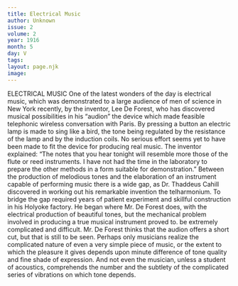 ```yaml
---
title: Electrical Music
author: Unknown
issue: 2
volume: 2
year: 1916
month: 5
day: V
tags:
layout: page.njk
image:
---
```

ELECTRICAL MUSIC    One of the latest wonders of the day is electrical music, which was demonstrated to a large audience of men of science in New York recently, by the inventor, Lee De Forest, who has discovered musical possibilities in his “audion” the device which made feasible telephonic wireless conversation with Paris. By pressing a button an electric lamp is made to sing like a bird, the tone being regulated by the resistance of the lamp and by the induction coils. No serious effort seems yet to have been made to fit the device for producing real music. The inventor explained: “The notes that you hear tonight will resemble more those of the flute or reed instruments. I have not had the time in the laboratory to prepare the other methods in a form suitable for demonstration.”       Between the production of melodious tones and the elaboration of an instrument capable of performing music there is a wide gap, as Dr. Thaddeus Cahill discovered in working out his remarkable invention the telharmonium. To bridge the gap required years of patient experiment and skillful construction in his Holyoke factory. He began where Mr. De Forest does, with the electrical production of beautiful tones, but the mechanical problem involved in producing a true musical instrument proved to. be extremely complicated and difficult.       Mr. De Forest thinks that the audion offers a short cut, but that is still to be seen. Perhaps only musicians realize the complicated nature of even a very simple piece of music, or the extent to which the pleasure it gives depends upon minute difference of tone quality and fine shade of expression. And not even the musician, unless a student of acoustics, comprehends the number and the subtlety of the complicated series of vibrations on which tone depends.    


